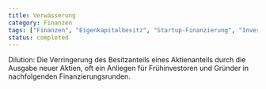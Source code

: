 ```yaml
---
title: Verwässerung
category: Finanzen
tags: ["Finanzen", "Eigenkapitalbesitz", "Startup-Finanzierung", "Investorenrechte"]
status: completed
---
```

Dilution: Die Verringerung des Besitzanteils eines Aktienanteils durch die Ausgabe neuer Aktien, oft ein Anliegen für Frühinvestoren und Gründer in nachfolgenden Finanzierungsrunden.